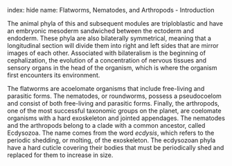 index: hide
name: Flatworms, Nematodes, and Arthropods - Introduction

The animal phyla of this and subsequent modules are triploblastic and have an embryonic mesoderm sandwiched between the ectoderm and endoderm. These phyla are also bilaterally symmetrical, meaning that a longitudinal section will divide them into right and left sides that are mirror images of each other. Associated with bilateralism is the beginning of cephalization, the evolution of a concentration of nervous tissues and sensory organs in the head of the organism, which is where the organism first encounters its environment.

The flatworms are acoelomate organisms that include free-living and parasitic forms. The nematodes, or roundworms, possess a pseudocoelom and consist of both free-living and parasitic forms. Finally, the arthropods, one of the most successful taxonomic groups on the planet, are coelomate organisms with a hard exoskeleton and jointed appendages. The nematodes and the arthropods belong to a clade with a common ancestor, called Ecdysozoa. The name comes from the word  *ecdysis*, which refers to the periodic shedding, or molting, of the exoskeleton. The ecdysozoan phyla have a hard cuticle covering their bodies that must be periodically shed and replaced for them to increase in size.
